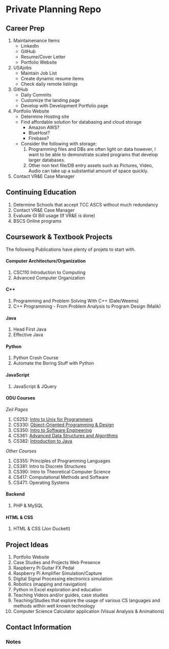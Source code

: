# Private Planning Repo

## Career Prep

1. Maintainenance Items
    - LinkedIn
    - GitHub
    - Resume/Cover Letter 
    - Portfolio Website
2. USAjobs
    - Maintain Job List
    - Create dynamic resume items
    - Check daily remote listings
3. GitHub
    - Daily Commits
    - Customize the landing page
    - Develop with Development Portfolio page
4. Portfolio Website
    - Determine Hosting site
    - Find affordable solution for databasing and cloud storage
        - Amazon AWS?
        - BlueHost?
        - Firebase?
    - Consider the following with storage:
        1. Programming files and DBs are often light on data however, I want to be able to demonstrate scaled programs that develop larger databases.
        2. Other non text file/DB entry assets such as Pictures, Video, Audio can take up a substantial amount of space quickly.
5. Contact VR&E Case Manager

## Continuing Education

1. Determine Schools that accept TCC ASCS without much redundancy
2. Contact VR&E Case Manager
3. Evaluate GI Bill usage (If VR&E is done)
4. BSCS Online programs 

## Coursework & Textbook Projects

The following Publications have plenty of projets to start with.

#### Computer Architecture/Organization

1. CSC110 Introduction to Computing
2. Advanced Computer Organization

#### C++

1. Programming and Problem Solving With C++ (Dale/Weems)
2. C++ Programming - From Problem Analysis to Program Design (Malik)

#### Java

1. Head First Java
2. Effective Java 

#### Python

1. Python Crash Course
2. Automate the Boring Stuff with Python

#### JavaScript

1. JavaScript & JQuery

#### ODU Courses

*Zeil Pages*
1. CS252: [Intro to Unix for Programmers](https://www.cs.odu.edu/~zeil/cs252/latest/Directory/outline/index.html)
2. CS330: [Object-Oriented Programming & Design](https://www.cs.odu.edu/~zeil/cs252/latest/Directory/outline/index.html)
3. CS350: [Intro to Software Engineering](https://www.cs.odu.edu/~zeil/cs350/latest/Directory/outline/)
4. CS361: [Advanced Data Structures and Algorithms](https://www.cs.odu.edu/~zeil/cs361/latest/Directory/outline/)
5. CS382: [Introduction to Java](https://www.cs.odu.edu/~zeil/cs382/latest/Directory/outline/index.html)

*Other Courses*
1. CS355: Principles of Programming Languages
2. CS381: Intro to Discrete Structures
3. CS390: Intro to Theoretical Computer Science
4. CS417: Computational Methods and Software
5. CS471: Operating Systems

#### Backend

1. PHP & MySQL <!--- Low Priority --->

#### HTML & CSS

1. HTML & CSS (Jon Duckett) <!--- Low Priority --->


## Project Ideas

1. Portfolio Website
2. Case Studies and Projects Web Presence
3. Raspberry Pi Guitar FX Pedal
4. Raspberry Pi Amplifier Simulation/Capture
5. Digital Signal Processing electronics simulation
6. Robotics (mapping and navigation)
7. Python in Excel exploration and education
8. Teaching Videos and/or guides, case studies
9. Teaching/Studies that explore the usage of various CS languages and methods within well known technology
10. Computer Science Calculator application (Visual Analysis & Animations)


## Contact Information


### Notes

